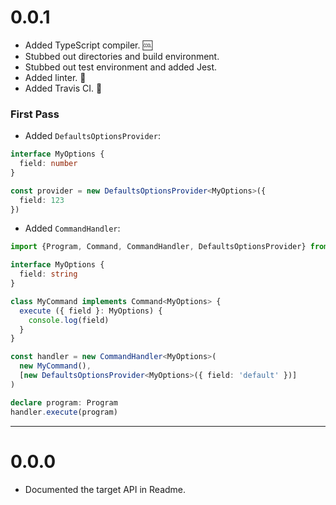 # 0.0.1

* Added TypeScript compiler. :cool:
* Stubbed out directories and build environment.
* Stubbed out test environment and added Jest.
* Added linter. :cop:
* Added Travis CI. :arrows_counterclockwise:

### First Pass
* Added `DefaultsOptionsProvider`:

```typescript
interface MyOptions {
  field: number
}

const provider = new DefaultsOptionsProvider<MyOptions>({
  field: 123
})
```

* Added `CommandHandler`:

```typescript
import {Program, Command, CommandHandler, DefaultsOptionsProvider} from 'colonel'

interface MyOptions {
  field: string
}

class MyCommand implements Command<MyOptions> {
  execute ({ field }: MyOptions) {
    console.log(field)
  }
}

const handler = new CommandHandler<MyOptions>(
  new MyCommand(),
  [new DefaultsOptionsProvider<MyOptions>({ field: 'default' })]
)

declare program: Program
handler.execute(program)
```

---

# 0.0.0

* Documented the target API in Readme.
